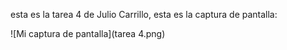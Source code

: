 esta es la tarea 4 de Julio Carrillo, esta es la captura de pantalla:

![Mi captura de pantalla](tarea 4.png)
